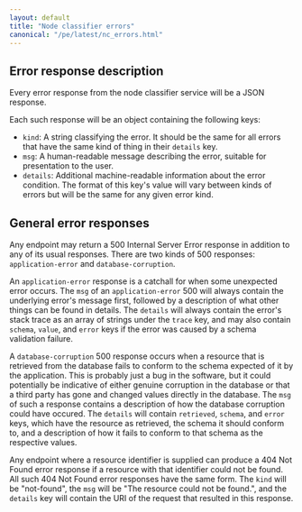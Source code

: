 ```yaml
---
layout: default
title: "Node classifier errors"
canonical: "/pe/latest/nc_errors.html"
---
```


## Error response description

Every error response from the node classifier service will be a JSON response.

Each such response will be an object containing the following keys:

* `kind`: A string classifying the error.
          It should be the same for all errors that have the same kind of thing in their `details` key.
* `msg`: A human-readable message describing the error, suitable for presentation to the user.
* `details`: Additional machine-readable information about the error condition.
             The format of this key's value will vary between kinds of errors but will be the same for any given error kind.

## General error responses

Any endpoint may return a 500 Internal Server Error response in addition to any of its usual responses.
There are two kinds of 500 responses: `application-error` and `database-corruption`.

An `application-error` response is a catchall for when some unexpected error occurs.
The `msg` of an `application-error` 500 will always contain the underlying error's message first, followed by a description of what other things can be found in details.
The `details` will always contain the error's stack trace as an array of strings under the `trace` key, and may also contain `schema`, `value`, and `error` keys if the error was caused by a schema validation failure.

A `database-corruption` 500 response occurs when a resource that is retrieved from the database fails to conform to the schema expected of it by the application.
This is probably just a bug in the software, but it could potentially be indicative of either genuine corruption in the database or that a third party has gone and changed values directly in the database.
The `msg` of such a response contains a description of how the database corruption could have occured.
The `details` will contain `retrieved`, `schema`, and `error` keys, which have the resource as retrieved, the schema it should conform to, and a description of how it fails to conform to that schema as the respective values.

Any endpoint where a resource identifier is supplied can produce a 404 Not Found error response if a resource with that identifier could not be found.
All such 404 Not Found error responses have the same form.
The `kind` will be "not-found", the `msg` will be "The resource could not be found.", and the `details` key will contain the URI of the request that resulted in this response.

